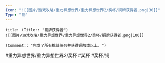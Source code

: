 ```yaml
---
Icon: "![[图片/游戏攻略/重力异想世界/重力异想世界2/奖杯/铜牌获得者.png|30]]"
Type: "铜"
---
```

```ad-common-bronze-trophy
title: (Title:: "铜牌获得者")
![[图片/游戏攻略/重力异想世界/重力异想世界2/奖杯/铜牌获得者.png|100]]

(Comment:: "完成了所有挑战任务并获得铜牌或以上。")
```

#重力异想世界/重力异想世界2/奖杯 #奖杯 #奖杯/铜
